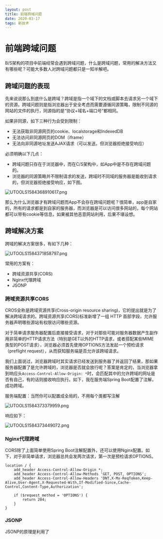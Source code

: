 ```yaml
---
layout: post
title: 前端跨域问题
date: 2020-03-17
tags: 新技术
---
```


# 前端跨域问题

B/S架构的项目中前端经常会遇到跨域问题，什么是跨域问题，常用的解决方法又有哪些呢？可能大多数人对跨域问题都只是一知半解吧。

## 跨域问题的表现

先来说说那么到底什么是跨域？跨域是指一个域下的文档或脚本去请求另一个域下的资源。跨域问题则是指浏览器出于安全考虑而需要遵循同源策略，限制不同源的网站的文件的执行，同源指的是“协议+域名+端口号”都相同。

如果非同源，如下三种行为会受到限制：
+ 无法获取非同源网页的cookie、localstorage和IndexedDB
+ 无法访问非同源网页的DOM（iframe）
+ 无法向非同源地址发送AJAX请求（可以发送，但浏览器拒绝接受响应）

必须明确以下几点：
+ 跨域问题只存在于浏览器中，而在C/S架构中，如App中是不存在跨域问题的。
+ 浏览器的同源策略并不限制请求的发送，跨域时不同域的服务器是能收到请求的，但浏览器拒绝接受响应，如下图。

![UTOOLS1584368910617.png](https://user-gold-cdn.xitu.io/2020/3/16/170e3bf01f69c28a?w=797&h=377&f=png&s=37400)

那么为什么浏览器才有跨域问题而App不会存在跨域问题呢？很简单，app是自家的，所有的请求都是到自家的服务器，而浏览器是可以访问很多网站的，每个网站都可以带有cookie等信息，如果被其他恶意网站利用，后果不堪设想。

## 跨域解决方案

跨域的解决方案很多，有如下几种：

![UTOOLS1584371858797.png](https://user-gold-cdn.xitu.io/2020/3/16/170e3ebfa3584901?w=354&h=300&f=png&s=29196)

常用的方案有：
+ 跨域资源共享(CORS)
+ Nginx代理跨域
+ JSONP

### 跨域资源共享CORS

CROS全称是跨域资源共享(Cross-origin resource sharing)，它的提出就是为了解决跨域请求的。跨域资源共享(CORS)标准新增了一组 HTTP 首部字段，允许服务器声明哪些源站有权限访问哪些资源。

对于简单请求服务器配置后直接接受请求，对于对那些可能对服务器数据产生副作用非简单的HTTP请求方法（特别是GET以外的HTTP请求，或者搭配某些MIME类型的POST请求），浏览器必须首先使用OPTIONS方法发起一个预检请求（preflight request），从而获知服务端是否允许该跨域请求。

我们上面说过，浏览器跨域时其实请求已经发送到服务器了并返回了结果，那如果服务器配置了是允许跨域的，浏览器是否就会放行呢？答案是肯定的，当浏览器拿到响应头```Access-Control-Allow-Origin: *```时，会匹配其中的允许跨域的网址是否有自己，有的话则接收响应执行。如下，我在服务端Spring Boot配置了注解，成功跨域。

服务端配置：当然你可以配置成全局的，不用每个类都写注解

![UTOOLS1584373379959.png](https://user-gold-cdn.xitu.io/2020/3/16/170e403305645dff?w=466&h=285&f=png&s=25081)

响应如下：

![UTOOLS1584373449072.png](https://user-gold-cdn.xitu.io/2020/3/16/170e4043e624c60d?w=971&h=477&f=png&s=53370)

### Nginx代理跨域

CORS除了上面简单使用Spring Boot注解配置外，还可以使用Nginx配置。如下，对于非简单请求，浏览器总共会发两次请求，第一次是预检请求OPTIONS。
```
location / {  
    add_header Access-Control-Allow-Origin *;
    add_header Access-Control-Allow-Methods 'GET, POST, OPTIONS';
    add_header Access-Control-Allow-Headers 'DNT,X-Mx-ReqToken,Keep-Alive,User-Agent,X-Requested-With,If-Modified-Since,Cache-Control,Content-Type,Authorization';

    if ($request_method = 'OPTIONS') {
        return 204;
    }
} 
```


### JSONP

JSONP的原理是利用了<script>标签的src属性没有跨域的限制，每次需要跨域请求A地址时，动态生成一个<script>指向A地址并且带上回调函数名(例如名为callback)，服务端收到请求后使用该回调名拼接返回参数，如callback('helloworld')，成功返回后，浏览器将执行本地写好的callback方法。

JSONP需要浏览器和服务器配合。


## 参考资料
+ [什么是跨域？解决方案有哪些？
](https://cloud.tencent.com/developer/article/1175899)
+ [彻底理解浏览器的跨域
](https://juejin.im/post/5cad99796fb9a068ab40a29a)
+ [Nginx配置跨域请求 Access-Control-Allow-Origin *](https://segmentfault.com/a/1190000012550346)